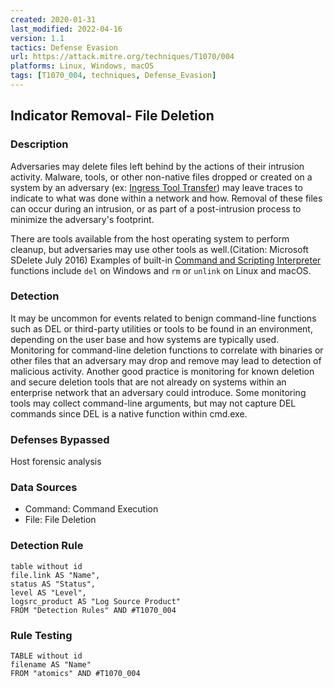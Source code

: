 ```yaml
---
created: 2020-01-31
last_modified: 2022-04-16
version: 1.1
tactics: Defense Evasion
url: https://attack.mitre.org/techniques/T1070/004
platforms: Linux, Windows, macOS
tags: [T1070_004, techniques, Defense_Evasion]
---
```


## Indicator Removal- File Deletion

### Description

Adversaries may delete files left behind by the actions of their intrusion activity. Malware, tools, or other non-native files dropped or created on a system by an adversary (ex: [Ingress Tool Transfer](https://attack.mitre.org/techniques/T1105)) may leave traces to indicate to what was done within a network and how. Removal of these files can occur during an intrusion, or as part of a post-intrusion process to minimize the adversary's footprint.

There are tools available from the host operating system to perform cleanup, but adversaries may use other tools as well.(Citation: Microsoft SDelete July 2016) Examples of built-in [Command and Scripting Interpreter](https://attack.mitre.org/techniques/T1059) functions include <code>del</code> on Windows and <code>rm</code> or <code>unlink</code> on Linux and macOS.

### Detection

It may be uncommon for events related to benign command-line functions such as DEL or third-party utilities or tools to be found in an environment, depending on the user base and how systems are typically used. Monitoring for command-line deletion functions to correlate with binaries or other files that an adversary may drop and remove may lead to detection of malicious activity. Another good practice is monitoring for known deletion and secure deletion tools that are not already on systems within an enterprise network that an adversary could introduce. Some monitoring tools may collect command-line arguments, but may not capture DEL commands since DEL is a native function within cmd.exe.

### Defenses Bypassed

Host forensic analysis

### Data Sources

  - Command: Command Execution
  -  File: File Deletion
### Detection Rule

```dataview
table without id
file.link AS "Name",
status AS "Status",
level AS "Level",
logsrc_product AS "Log Source Product"
FROM "Detection Rules" AND #T1070_004
```

### Rule Testing

```dataview
TABLE without id
filename AS "Name"
FROM "atomics" AND #T1070_004
```
